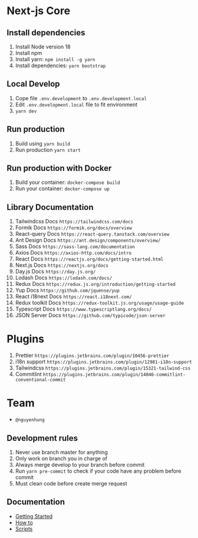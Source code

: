 # Next-js Core

## Install dependencies

1. Install Node version 18
2. Install npm
3. Install yarn: `npm install -g yarn`
4. Install dependencies: `yarn bootstrap`

## Local Develop

1. Cope file `.env.development` to `.env.development.local`
2. Edit `.env.development.local` file to fit environment
3. `yarn dev`

## Run production

1. Build using `yarn build`
2. Run production `yarn start`

## Run production with Docker

1. Build your container: `docker-compose build`
2. Run your container: `docker-compose up`

## Library Documentation

1. Tailwindcss Docs `https://tailwindcss.com/docs`
2. Formik Docs `https://formik.org/docs/overview`
3. React-query Docs `https://react-query.tanstack.com/overview`
4. Ant Design Docs `https://ant.design/components/overview/`
5. Sass Docs `https://sass-lang.com/documentation`
6. Axios Docs `https://axios-http.com/docs/intro`
7. React Docs `https://reactjs.org/docs/getting-started.html`
8. Next.js Docs `https://nextjs.org/docs`
9. Day.js Docs `https://day.js.org/`
10. Lodash Docs `https://lodash.com/docs/`
11. Redux Docs `https://redux.js.org/introduction/getting-started`
12. Yup Docs `https://github.com/jquense/yup`
13. React i18next Docs `https://react.i18next.com/`
14. Redux toolkit Docs `https://redux-toolkit.js.org/usage/usage-guide`
15. Typescript Docs `https://www.typescriptlang.org/docs/`
16. JSON Server Docs `https://github.com/typicode/json-server`

# Plugins

1. Prettier `https://plugins.jetbrains.com/plugin/10456-prettier`
2. i18n support `https://plugins.jetbrains.com/plugin/12981-i18n-support`
3. Tailwindcss `https://plugins.jetbrains.com/plugin/15321-tailwind-css`
4. Commitlint `https://plugins.jetbrains.com/plugin/14046-commitlint-conventional-commit`

# Team

- `@nguyenhung`

## Development rules

1. Never use branch master for anything
2. Only work on branch you in charge of
3. Always merge develop to your branch before commit
4. Run `yarn pre-commit` to check if your code have any problem before commit
5. Must clean code before create merge request

## Documentation

- [Getting Started](docs/Getting%20started)
- [How to](docs/How%20to)
- [Scripts](docs/Scripts)
